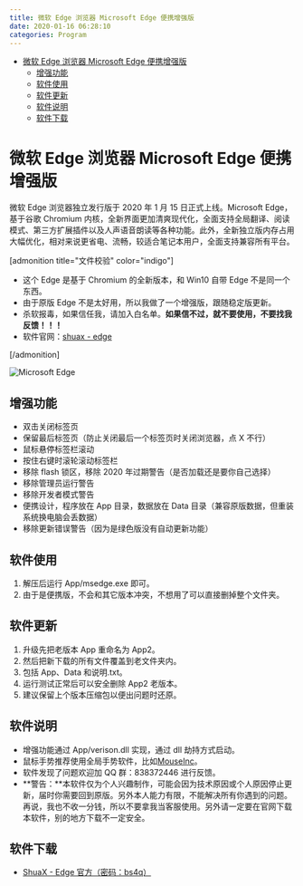 ```yaml
---
title: 微软 Edge 浏览器 Microsoft Edge 便携增强版
date: 2020-01-16 06:28:10
categories: Program
---
```


<!-- more -->

<!-- TOC -->

- [微软 Edge 浏览器 Microsoft Edge 便携增强版](#微软-edge-浏览器-microsoft-edge-便携增强版)
  - [增强功能](#增强功能)
  - [软件使用](#软件使用)
  - [软件更新](#软件更新)
  - [软件说明](#软件说明)
  - [软件下载](#软件下载)

<!-- /TOC -->

<a id="markdown-微软-edge-浏览器-microsoft-edge-便携增强版" name="微软-edge-浏览器-microsoft-edge-便携增强版"></a>

# 微软 Edge 浏览器 Microsoft Edge 便携增强版

微软 Edge 浏览器独立发行版于 2020 年 1 月 15 日正式上线。Microsoft Edge，基于谷歌 Chromium 内核，全新界面更加清爽现代化，全面支持全局翻译、阅读模式、第三方扩展插件以及人声语音朗读等各种功能。此外，全新独立版内存占用大幅优化，相对来说更省电、流畅，较适合笔记本用户，全面支持兼容所有平台。

[admonition title="文件校验" color="indigo"]

- 这个 Edge 是基于 Chromium 的全新版本，和 Win10 自带 Edge 不是同一个东西。
- 由于原版 Edge 不是太好用，所以我做了一个增强版，跟随稳定版更新。
- 杀软报毒，如果信任我，请加入白名单。**如果信不过，就不要使用，不要找我反馈！！！**
- 软件官网：[shuax - edge](https://shuax.com/project/edge/)

[/admonition]

![Microsoft Edge](https://pic.ryanjie.cn/2020/01/microsoft-edge.jpg)

<a id="markdown-增强功能" name="增强功能"></a>

## 增强功能

- 双击关闭标签页
- 保留最后标签页（防止关闭最后一个标签页时关闭浏览器，点 X 不行）
- 鼠标悬停标签栏滚动
- 按住右键时滚轮滚动标签栏
- 移除 flash 锁区，移除 2020 年过期警告（是否加载还是要你自己选择）
- 移除管理员运行警告
- 移除开发者模式警告
- 便携设计，程序放在 App 目录，数据放在 Data 目录（兼容原版数据，但重装系统换电脑会丢数据）
- 移除更新错误警告（因为是绿色版没有自动更新功能）

<a id="markdown-软件使用" name="软件使用"></a>

## 软件使用

1. 解压后运行 App/msedge.exe 即可。
2. 由于是便携版，不会和其它版本冲突，不想用了可以直接删掉整个文件夹。

<a id="markdown-软件更新" name="软件更新"></a>

## 软件更新

1. 升级先把老版本 App 重命名为 App2。
2. 然后把新下载的所有文件覆盖到老文件夹内。
3. 包括 App、Data 和说明.txt。
4. 运行测试正常后可以安全删除 App2 老版本。
5. 建议保留上个版本压缩包以便出问题时还原。

<a id="markdown-软件说明" name="软件说明"></a>

## 软件说明

- 增强功能通过 App/verison.dll 实现，通过 dll 劫持方式启动。
- 鼠标手势推荐使用全局手势软件，比如[MouseInc](https://shuax.com/project/mouseinc/)。
- 软件发现了问题欢迎加 QQ 群：838372446 进行反馈。
- **警告：**本软件仅为个人兴趣制作，可能会因为技术原因或个人原因停止更新，届时你需要回到原版。另外本人能力有限，不能解决所有你遇到的问题。再说，我也不收一分钱，所以不要拿我当客服使用。另外请一定要在官网下载本软件，别的地方下载不一定安全。

<a id="markdown-软件下载" name="软件下载"></a>

## 软件下载

- [ShuaX - Edge 官方（密码：bs4q）](https://www.lanzous.com/b00t3vlfa)
